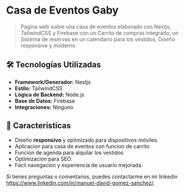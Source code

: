 # Casa de Eventos Gaby

> Pagina web sobre una casa de eventos elaborado con Nextjs, TailwindCSS y Firebase con un Carrito de compras integrado, un Sistema de reservas en un calendario para los vestidos, Diseño responsive y moderno

## 🛠️ Tecnologías Utilizadas

- **Framework/Generador:** Nestjs
- **Estilo:** TailwindCSS
- **Lógica de Backend:** Node.js
- **Base de Datos:** Firebase
- **Integraciones:** Ninguno

## 🚀 Características

- Diseño **responsivo** y optimizado para dispositivos móviles.
- Aplicacion para casa de eventos con funcion de carrito
- Funcion de agenda para alquilar los vestidos
- Optimización para SEO.
- Fácil navegación y experiencia de usuario mejorada.

Si tienes preguntas o comentarios, puedes contactarme en mi linkedin https://www.linkedin.com/in/manuel-david-gomez-sanchez/.
